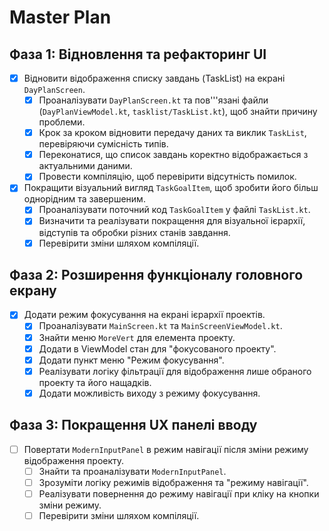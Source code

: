 # Master Plan

## Фаза 1: Відновлення та рефакторинг UI

- [x] Відновити відображення списку завдань (TaskList) на екрані `DayPlanScreen`.
  - [x] Проаналізувати `DayPlanScreen.kt` та пов'''язані файли (`DayPlanViewModel.kt`, `tasklist/TaskList.kt`), щоб знайти причину проблеми.
  - [x] Крок за кроком відновити передачу даних та виклик `TaskList`, перевіряючи сумісність типів.
  - [x] Переконатися, що список завдань коректно відображається з актуальними даними.
  - [x] Провести компіляцію, щоб перевірити відсутність помилок.
- [x] Покращити візуальний вигляд `TaskGoalItem`, щоб зробити його більш однорідним та завершеним.
  - [x] Проаналізувати поточний код `TaskGoalItem` у файлі `TaskList.kt`.
  - [x] Визначити та реалізувати покращення для візуальної ієрархії, відступів та обробки різних станів завдання.
  - [x] Перевірити зміни шляхом компіляції.

## Фаза 2: Розширення функціоналу головного екрану

- [x] Додати режим фокусування на екрані ієрархії проектів.
  - [x] Проаналізувати `MainScreen.kt` та `MainScreenViewModel.kt`.
  - [x] Знайти меню `MoreVert` для елемента проекту.
  - [x] Додати в ViewModel стан для "фокусованого проекту".
  - [x] Додати пункт меню "Режим фокусування".
  - [x] Реалізувати логіку фільтрації для відображення лише обраного проекту та його нащадків.
  - [x] Додати можливість виходу з режиму фокусування.

## Фаза 3: Покращення UX панелі вводу

- [ ] Повертати `ModernInputPanel` в режим навігації після зміни режиму відображення проекту.
  - [ ] Знайти та проаналізувати `ModernInputPanel`.
  - [ ] Зрозуміти логіку режимів відображення та "режиму навігації".
  - [ ] Реалізувати повернення до режиму навігації при кліку на кнопки зміни режиму.
  - [ ] Перевірити зміни шляхом компіляції.